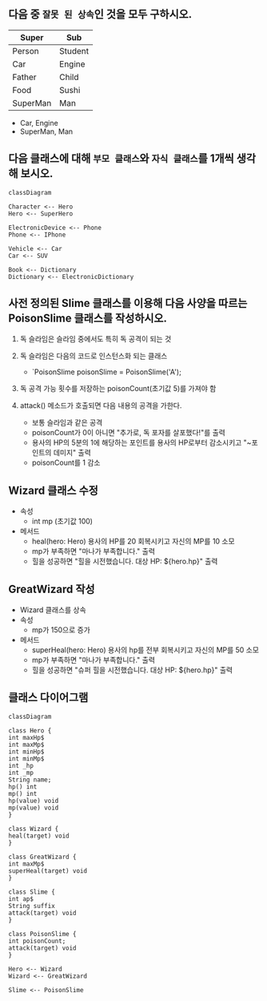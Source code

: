 ## 다음 중 `잘못 된 상속`인 것을 모두 구하시오.

| Super    | Sub     |
| -------- | ------- |
| Person   | Student |
| Car      | Engine  |
| Father   | Child   |
| Food     | Sushi   |
| SuperMan | Man     |

- Car, Engine
- SuperMan, Man

## 다음 클래스에 대해 `부모 클래스`와 `자식 클래스`를 1개씩 생각 해 보시오.

```mermaid
classDiagram

Character <-- Hero
Hero <-- SuperHero

ElectronicDevice <-- Phone
Phone <-- IPhone

Vehicle <-- Car
Car <-- SUV

Book <-- Dictionary
Dictionary <-- ElectronicDictionary

```

## 사전 정의된 Slime 클래스를 이용해 다음 사양을 따르는 PoisonSlime 클래스를 작성하시오.

1. 독 슬라임은 슬라임 중에서도 특히 독 공격이 되는 것
2. 독 슬라임은 다음의 코드로 인스턴스화 되는 클래스

   - `PoisonSlime poisonSlime = PoisonSlime('A');

3. 독 공격 가능 횟수를 저장하는 poisonCount(초기값 5)를 가져야 함
4. attack() 메소드가 호출되면 다음 내용의 공격을 가한다.

   - 보통 슬라임과 같은 공격
   - poisonCount가 0이 아니면 "추가로, 독 포자를 살포했다!"를 출력
   - 용사의 HP의 5분의 1에 해당하는 포인트를 용사의 HP로부터 감소시키고 "~포인트의 데미지" 출력
   - poisonCount를 1 감소

## Wizard 클래스 수정

- 속성
  - int mp (초기값 100)
- 메서드
  - heal(hero: Hero) 용사의 HP를 20 회복시키고 자신의 MP를 10 소모
  - mp가 부족하면 "마나가 부족합니다." 출력
  - 힐을 성공하면 "힐을 시전했습니다. 대상 HP: ${hero.hp}" 출력

## GreatWizard 작성

- Wizard 클래스를 상속
- 속성
  - mp가 150으로 증가
- 메서드
  - superHeal(hero: Hero) 용사의 hp를 전부 회복시키고 자신의 MP를 50 소모
  - mp가 부족하면 "마나가 부족합니다." 출력
  - 힐을 성공하면 "슈퍼 힐을 시전했습니다. 대상 HP: ${hero.hp}" 출력

## 클래스 다이어그램

```mermaid
classDiagram

class Hero {
int maxHp$
int maxMp$
int minHp$
int minMp$
int _hp
int _mp
String name;
hp() int
mp() int
hp(value) void
mp(value) void
}

class Wizard {
heal(target) void
}

class GreatWizard {
int maxMp$
superHeal(target) void
}

class Slime {
int ap$
String suffix
attack(target) void
}

class PoisonSlime {
int poisonCount;
attack(target) void
}

Hero <-- Wizard
Wizard <-- GreatWizard

Slime <-- PoisonSlime
```
